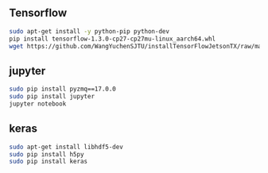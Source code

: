## Tensorflow
```bash
sudo apt-get install -y python-pip python-dev
pip install tensorflow-1.3.0-cp27-cp27mu-linux_aarch64.whl
wget https://github.com/WangYuchenSJTU/installTensorFlowJetsonTX/raw/master/TX2/tensorflow-1.3.0-cp27-cp27mu-linux_aarch64.whl
```

## jupyter
```bash
sudo pip install pyzmq==17.0.0
sudo pip install jupyter
jupyter notebook
```

## keras
```bash
sudo apt-get install libhdf5-dev
sudo pip install h5py
sudo pip install keras
```
